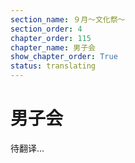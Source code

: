 ```yaml
---
section_name: ９月～文化祭～
section_order: 4
chapter_order: 115
chapter_name: 男子会
show_chapter_order: True
status: translating
---
```


# 男子会
待翻译...
